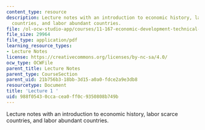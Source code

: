 ```yaml
---
content_type: resource
description: Lecture notes with an introduction to economic history, labor scarce
  countries, and labor abundant countries.
file: /ol-ocw-studio-app/courses/11-167-economic-development-technical-capabilities-spring-2004/988f05430ccacea0ff0c9350808b749b_lec_1.pdf
file_size: 29964
file_type: application/pdf
learning_resource_types:
- Lecture Notes
license: https://creativecommons.org/licenses/by-nc-sa/4.0/
ocw_type: OCWFile
parent_title: Lecture Notes
parent_type: CourseSection
parent_uid: 21b756b3-18bb-3d15-a0a0-fdce2a9e3db8
resourcetype: Document
title: 'Lecture 1 '
uid: 988f0543-0cca-cea0-ff0c-9350808b749b
---
```

Lecture notes with an introduction to economic history, labor scarce countries, and labor abundant countries.